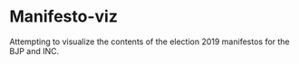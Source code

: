 # Manifesto-viz
Attempting to visualize the contents of the election 2019 manifestos for the BJP and INC.
